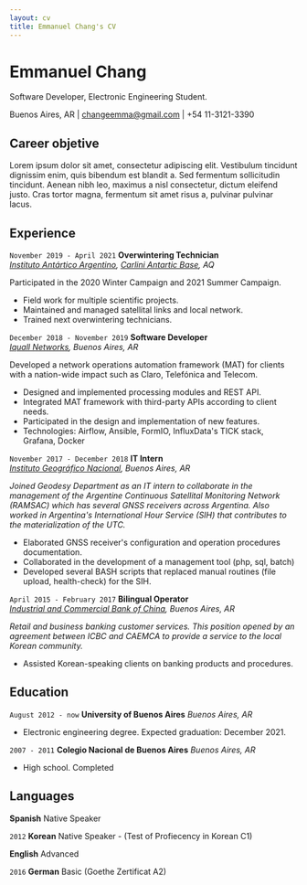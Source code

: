 ```yaml
---
layout: cv
title: Emmanuel Chang's CV
---
```

# Emmanuel Chang
Software Developer, Electronic Engineering Student.

<div id="webaddress">
Buenos Aires, AR |
<a href="mailto:changeemma@gmail.com">changeemma@gmail.com</a> |
+54 11-3121-3390
</div>

## Career objetive
Lorem ipsum dolor sit amet, consectetur adipiscing elit. Vestibulum tincidunt dignissim enim, quis bibendum est blandit a. Sed fermentum sollicitudin tincidunt. Aenean nibh leo, maximus a nisl consectetur, dictum eleifend justo. Cras tortor magna, fermentum sit amet risus a, pulvinar pulvinar lacus.


## Experience

`November 2019 - April 2021`
__Overwintering Technician__\
*[Instituto Antártico Argentino](https://www.cancilleria.gob.ar/es/iniciativas/dna/instituto-antartico-argentino), [Carlini Antartic Base](https://goo.gl/maps/FJC7HRojAxb5TbbU7), AQ*

Participated in the 2020 Winter Campaign and 2021 Summer Campaign.

- Field work for multiple scientific projects.
- Maintained and managed satellital links and local network.
- Trained next overwintering technicians.

`December 2018 - November 2019`
__Software Developer__\
*[Iquall Networks](https://iquall.net/), Buenos Aires, AR*

Developed a network operations automation framework (MAT) for clients with a nation-wide impact such as Claro, Telefónica and Telecom.

- Designed and implemented processing modules and REST API.
- Integrated MAT framework with third-party APIs according to client needs.
- Participated in the design and implementation of new features.
- Technologies: Airflow, Ansible, FormIO, InfluxData's TICK stack, Grafana, Docker

`November 2017 - December 2018`
__IT Intern__\
*[Instituto Geográfico Nacional](https://www.ign.gob.ar/), Buenos Aires, AR*

*Joined Geodesy Department as an IT intern to collaborate in the management of the Argentine Continuous Satellital Monitoring Network (RAMSAC) which has several GNSS receivers across Argentina. Also worked in Argentina's International Hour Service (SIH) that contributes to the materialization of the UTC.*

- Elaborated GNSS receiver's configuration and operation procedures documentation.
- Collaborated in the development of a management tool (php, sql, batch)
- Developed several BASH scripts that replaced manual routines (file upload, health-check) for the SIH.

`April 2015 - February 2017`
__Bilingual Operator__\
*[Industrial and Commercial Bank of China](https://www.icbc.com.ar/), Buenos Aires, AR*

*Retail and business banking customer services. This position opened by an agreement between ICBC and CAEMCA to provide a service to the local Korean community.*

- Assisted Korean-speaking clients on banking products and procedures.

## Education

`August 2012 - now`
__University of Buenos Aires__ *Buenos Aires, AR*
- Electronic engineering degree. Expected graduation: December 2021.

`2007 - 2011`
__Colegio Nacional de Buenos Aires__ *Buenos Aires, AR*
- High school. Completed


## Languages

__Spanish__ Native Speaker

`2012` 
__Korean__ Native Speaker - (Test of Profiecency in Korean C1)

__English__ Advanced

`2016`
__German__ Basic (Goethe Zertificat A2)


<!-- ### Footer

Last updated: May 2013 -->



